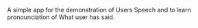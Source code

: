 A simple app for the demonstration of Users Speech and to learn pronounciation of What user has said.
